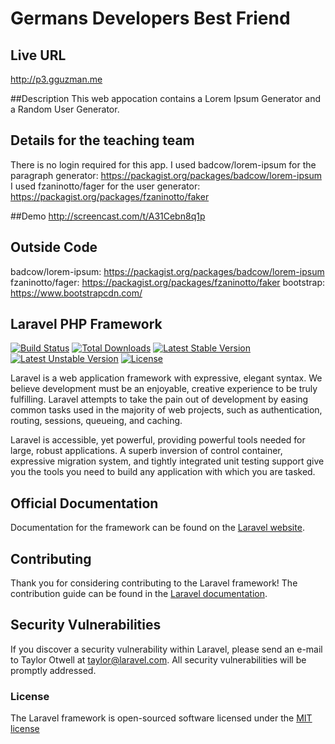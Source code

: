 # Germans Developers Best Friend

## Live URL
<http://p3.gguzman.me>

##Description
This web appocation contains a Lorem Ipsum Generator and a Random User Generator.

## Details for the teaching team
There is no login required for this app.
I used badcow/lorem-ipsum for the paragraph generator: <https://packagist.org/packages/badcow/lorem-ipsum>
I used fzaninotto/fager for the user generator: <https://packagist.org/packages/fzaninotto/faker>

##Demo
<http://screencast.com/t/A31Cebn8q1p>

## Outside Code
badcow/lorem-ipsum: <https://packagist.org/packages/badcow/lorem-ipsum>
fzaninotto/fager: <https://packagist.org/packages/fzaninotto/faker>
bootstrap: <https://www.bootstrapcdn.com/>

## Laravel PHP Framework

[![Build Status](https://travis-ci.org/laravel/framework.svg)](https://travis-ci.org/laravel/framework)
[![Total Downloads](https://poser.pugx.org/laravel/framework/d/total.svg)](https://packagist.org/packages/laravel/framework)
[![Latest Stable Version](https://poser.pugx.org/laravel/framework/v/stable.svg)](https://packagist.org/packages/laravel/framework)
[![Latest Unstable Version](https://poser.pugx.org/laravel/framework/v/unstable.svg)](https://packagist.org/packages/laravel/framework)
[![License](https://poser.pugx.org/laravel/framework/license.svg)](https://packagist.org/packages/laravel/framework)

Laravel is a web application framework with expressive, elegant syntax. We believe development must be an enjoyable, creative experience to be truly fulfilling. Laravel attempts to take the pain out of development by easing common tasks used in the majority of web projects, such as authentication, routing, sessions, queueing, and caching.

Laravel is accessible, yet powerful, providing powerful tools needed for large, robust applications. A superb inversion of control container, expressive migration system, and tightly integrated unit testing support give you the tools you need to build any application with which you are tasked.

## Official Documentation

Documentation for the framework can be found on the [Laravel website](http://laravel.com/docs).

## Contributing

Thank you for considering contributing to the Laravel framework! The contribution guide can be found in the [Laravel documentation](http://laravel.com/docs/contributions).

## Security Vulnerabilities

If you discover a security vulnerability within Laravel, please send an e-mail to Taylor Otwell at taylor@laravel.com. All security vulnerabilities will be promptly addressed.

### License

The Laravel framework is open-sourced software licensed under the [MIT license](http://opensource.org/licenses/MIT)
